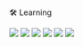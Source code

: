 🛠 Learning

<img src="https://img.shields.io/badge/C-black?style=for-the-badge&logo=c&logoColor=white"></img>
<img src="https://img.shields.io/badge/Python-black?style=for-the-badge&logo=python&logoColor=white"></img>
<img src="https://img.shields.io/badge/Java-black?style=for-the-badge&logo=java&logoColor=white%22%3E"></img>
<img src="https://img.shields.io/badge/Javascript-black?style=for-the-badge&logo=javascript&logoColor=61DAFB"></img>
<img src="https://img.shields.io/badge/Nodejs-black?style=for-the-badge&logo=nodejs&logoColor=61DAFB"></img>
<img src="https://img.shields.io/badge/React-black?style=for-the-badge&logo=react&logoColor=61DAFB"></img>

  
